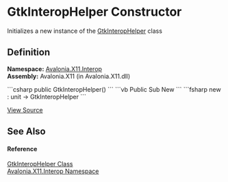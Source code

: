 # GtkInteropHelper Constructor


Initializes a new instance of the <a href="T_Avalonia_X11_Interop_GtkInteropHelper">GtkInteropHelper</a> class



## Definition
**Namespace:** <a href="N_Avalonia_X11_Interop">Avalonia.X11.Interop</a>  
**Assembly:** Avalonia.X11 (in Avalonia.X11.dll)

<Tabs groupId="api-code-preview">
<TabItem value="csharp" label="C#">
```csharp
public GtkInteropHelper()
```
</TabItem>
<TabItem value="vb" label="VB">
```vb
Public Sub New
```
</TabItem>
<TabItem value="fsharp" label="F#">
```fsharp
new : unit -> GtkInteropHelper
```
</TabItem>
</Tabs>



<a href="https://github.com/AvaloniaUI/Avalonia/tree/master/src/Avalonia.X11/Interop/GtkInteropHelper.cs" title="View the source code">View Source</a>



## See Also


#### Reference
<a href="T_Avalonia_X11_Interop_GtkInteropHelper">GtkInteropHelper Class</a>  
<a href="N_Avalonia_X11_Interop">Avalonia.X11.Interop Namespace</a>  


